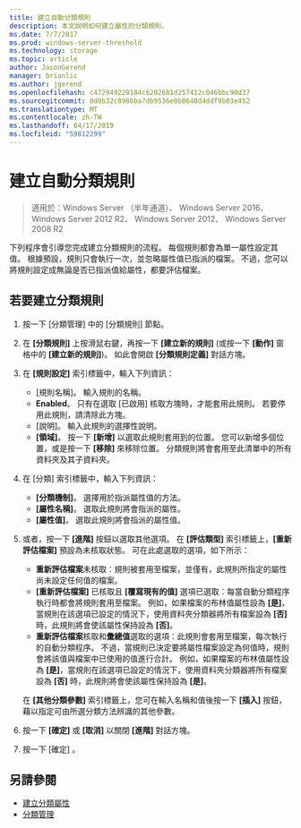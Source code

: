 ```yaml
---
title: 建立自動分類規則
description: 本文說明如何建立屬性的分類規則。
ms.date: 7/7/2017
ms.prod: windows-server-threshold
ms.technology: storage
ms.topic: article
author: JasonGerend
manager: brianlic
ms.author: jgerend
ms.openlocfilehash: c472949228184c6202681d257412c046bbc90d37
ms.sourcegitcommit: 0d0b32c8986ba7db9536e0b8648d4ddf9b03e452
ms.translationtype: MT
ms.contentlocale: zh-TW
ms.lasthandoff: 04/17/2019
ms.locfileid: "59812299"
---
```

# <a name="create-an-automatic-classification-rule"></a>建立自動分類規則

> 適用於：Windows Server （半年通道）、 Windows Server 2016、 Windows Server 2012 R2、 Windows Server 2012、 Windows Server 2008 R2

下列程序會引導您完成建立分類規則的流程。 每個規則都會為單一屬性設定其值。 根據預設，規則只會執行一次，並忽略屬性值已指派的檔案。 不過，您可以將規則設定成無論是否已指派值給屬性，都要評估檔案。

## <a name="to-create-a-classification-rule"></a>若要建立分類規則

1.  按一下 [分類管理] 中的 [分類規則] 節點。

2.  在 **\[分類規則\]** 上按滑鼠右鍵，再按一下 **\[建立新的規則\]** (或按一下 **\[動作\]** 窗格中的 **\[建立新的規則\]**)。 如此會開啟 **\[分類規則定義\]** 對話方塊。

3.  在 **\[規則設定\]** 索引標籤中，輸入下列資訊：

    -   [規則名稱]。 輸入規則的名稱。
    -   **Enabled**。 只有在選取 \[已啟用\] 核取方塊時，才能套用此規則。 若要停用此規則，請清除此方塊。
    -   [說明]。 輸入此規則的選擇性說明。
    -   **\[領域\]**。 按一下 **\[新增\]** 以選取此規則套用到的位置。 您可以新增多個位置，或是按一下 **\[移除\]** 來移除位置。 分類規則將會套用至此清單中的所有資料夾及其子資料夾。

4.  在 [分類] 索引標籤中，輸入下列資訊：

    -   **\[分類機制\]**。 選擇用於指派屬性值的方法。
    -   **\[屬性名稱\]**。 選取此規則將會指派的屬性。
    -   **\[屬性值\]**。 選取此規則將會指派的屬性值。

5.  或者，按一下 **\[進階\]** 按鈕以選取其他選項。 在 **\[評估類型\]** 索引標籤上，**\[重新評估檔案\]** 預設為未核取狀態。 可在此處選取的選項，如下所示：

    -   **重新評估檔案**未核取：規則被套用至檔案，並僅有，此規則所指定的屬性尚未設定任何值的檔案。
    -   **\[重新評估檔案\]** 已核取且 **\[覆寫現有的值\]** 選項已選取：每當自動分類程序執行時都會將規則套用至檔案。 例如，如果檔案的布林值屬性設為 **\[是\]**，當規則在該選項已設定的情況下，使用資料夾分類器將所有檔案設為 **\[否\]** 時，此規則將會使該屬性保持設為 **\[否\]**。
    -   **重新評估檔案**核取和**彙總值**選取的選項：此規則會套用至檔案，每次執行的自動分類程序。 不過，當規則已決定要將屬性檔案設定為何值時，規則會將該值與檔案中已使用的值進行合計。 例如，如果檔案的布林值屬性設為 **\[是\]**，當規則在該選項已設定的情況下，使用資料夾分類器將所有檔案設為 **\[否\]** 時，此規則將會使該屬性保持設為 **\[是\]**。

    在 **\[其他分類參數\]** 索引標籤上，您可在輸入名稱和值後按一下 **\[插入\]** 按鈕，藉以指定可由所選分類方法辨識的其他參數。

6.  按一下 **\[確定\]** 或 **\[取消\]** 以關閉 **\[進階\]** 對話方塊。

7.  按一下 [確定] 。

## <a name="see-also"></a>另請參閱

-   [建立分類屬性](create-classification-property.md)
-   [分類管理](classification-management.md)
